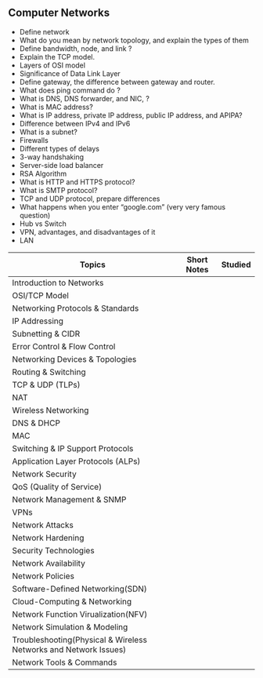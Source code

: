## Computer Networks

- Define network 
- What do you mean by network topology, and explain the types of them 
- Define bandwidth, node, and link ? 
- Explain the TCP model. 
- Layers of OSI model 
- Significance of Data Link Layer
- Define gateway, the difference between gateway and router. 
- What does ping command do ? 
- What is DNS, DNS forwarder, and NIC, ? 
- What is MAC address? 
- What is IP address, private IP address, public IP address, and APIPA? 
- Difference between IPv4 and IPv6
- What is a subnet? 
- Firewalls 
- Different types of delays 
- 3-way handshaking 
- Server-side load balancer
- RSA Algorithm 
- What is HTTP and HTTPS protocol? 
- What is SMTP protocol? 
- TCP and UDP protocol, prepare differences
- What happens when you enter “google.com” (very very famous question) 
- Hub vs Switch 
- VPN, advantages, and disadvantages of it 
- LAN


| Topics | Short Notes | Studied |
|------|-----------|-------|
| Introduction to Networks |
| OSI/TCP Model |
| Networking Protocols & Standards |
| IP Addressing |
| Subnetting & CIDR |
| Error Control & Flow Control|
| Networking Devices & Topologies |
| Routing & Switching |
| TCP & UDP (TLPs) |
| NAT |
| Wireless Networking |
| DNS & DHCP |
| MAC | 
| Switching & IP Support Protocols |
| Application Layer Protocols (ALPs) |
| Network Security |
| QoS (Quality of Service) |
| Network Management & SNMP |
| VPNs |
| Network Attacks | 
| Network Hardening | 
| Security Technologies |
| Network Availability |
| Network Policies |
| Software-Defined Networking(SDN) |
| Cloud-Computing & Networking |
| Network Function Virualization(NFV) |
| Network Simulation & Modeling |
| Troubleshooting(Physical & Wireless Networks and Network Issues) |
| Network Tools & Commands |
